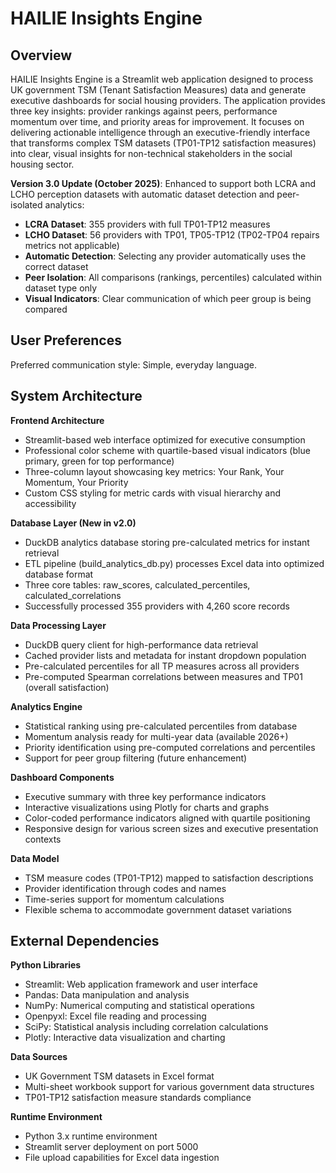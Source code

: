 # HAILIE Insights Engine

## Overview

HAILIE Insights Engine is a Streamlit web application designed to process UK government TSM (Tenant Satisfaction Measures) data and generate executive dashboards for social housing providers. The application provides three key insights: provider rankings against peers, performance momentum over time, and priority areas for improvement. It focuses on delivering actionable intelligence through an executive-friendly interface that transforms complex TSM datasets (TP01-TP12 satisfaction measures) into clear, visual insights for non-technical stakeholders in the social housing sector.

**Version 3.0 Update (October 2025)**: Enhanced to support both LCRA and LCHO perception datasets with automatic dataset detection and peer-isolated analytics:
- **LCRA Dataset**: 355 providers with full TP01-TP12 measures  
- **LCHO Dataset**: 56 providers with TP01, TP05-TP12 (TP02-TP04 repairs metrics not applicable)
- **Automatic Detection**: Selecting any provider automatically uses the correct dataset
- **Peer Isolation**: All comparisons (rankings, percentiles) calculated within dataset type only
- **Visual Indicators**: Clear communication of which peer group is being compared

## User Preferences

Preferred communication style: Simple, everyday language.

## System Architecture

**Frontend Architecture**
- Streamlit-based web interface optimized for executive consumption
- Professional color scheme with quartile-based visual indicators (blue primary, green for top performance)
- Three-column layout showcasing key metrics: Your Rank, Your Momentum, Your Priority
- Custom CSS styling for metric cards with visual hierarchy and accessibility

**Database Layer (New in v2.0)**
- DuckDB analytics database storing pre-calculated metrics for instant retrieval
- ETL pipeline (build_analytics_db.py) processes Excel data into optimized database format
- Three core tables: raw_scores, calculated_percentiles, calculated_correlations
- Successfully processed 355 providers with 4,260 score records

**Data Processing Layer**
- DuckDB query client for high-performance data retrieval
- Cached provider lists and metadata for instant dropdown population
- Pre-calculated percentiles for all TP measures across all providers
- Pre-computed Spearman correlations between measures and TP01 (overall satisfaction)

**Analytics Engine**
- Statistical ranking using pre-calculated percentiles from database
- Momentum analysis ready for multi-year data (available 2026+)
- Priority identification using pre-computed correlations and percentiles
- Support for peer group filtering (future enhancement)

**Dashboard Components**
- Executive summary with three key performance indicators
- Interactive visualizations using Plotly for charts and graphs
- Color-coded performance indicators aligned with quartile positioning
- Responsive design for various screen sizes and executive presentation contexts

**Data Model**
- TSM measure codes (TP01-TP12) mapped to satisfaction descriptions
- Provider identification through codes and names
- Time-series support for momentum calculations
- Flexible schema to accommodate government dataset variations

## External Dependencies

**Python Libraries**
- Streamlit: Web application framework and user interface
- Pandas: Data manipulation and analysis
- NumPy: Numerical computing and statistical operations
- Openpyxl: Excel file reading and processing
- SciPy: Statistical analysis including correlation calculations
- Plotly: Interactive data visualization and charting

**Data Sources**
- UK Government TSM datasets in Excel format
- Multi-sheet workbook support for various government data structures
- TP01-TP12 satisfaction measure standards compliance

**Runtime Environment**
- Python 3.x runtime environment
- Streamlit server deployment on port 5000
- File upload capabilities for Excel data ingestion
